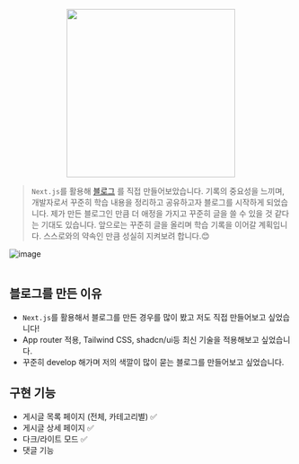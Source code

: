 <p align="center">
  <img src="https://github.com/user-attachments/assets/b5e5f506-f586-4a5b-9cad-846708a9dc97" width=300 height=300/>
</p>

> `Next.js`를 활용해 [블로그](https://cws0325.vercel.app) 를 직접 만들어보았습니다. 기록의 중요성을 느끼며, 개발자로서 꾸준히 학습 내용을 정리하고 공유하고자 블로그를 시작하게 되었습니다. 제가 만든 블로그인 만큼 더 애정을 가지고 꾸준히 글을 쓸 수 있을 것 같다는 기대도 있습니다. 앞으로는 꾸준히 글을 올리며 학습 기록을 이어갈 계획입니다. 스스로와의 약속인 만큼 성실히 지켜보려 합니다.😊

![image](https://github.com/user-attachments/assets/57aa40fb-4584-488d-9a38-9d3fbcd2633a)
<br></br>
## 블로그를 만든 이유
- `Next.js`를 활용해서 블로그를 만든 경우를 많이 봤고 저도 직접 만들어보고 싶었습니다!
- App router 적용, Tailwind CSS, shadcn/ui등 최신 기술을 적용해보고 싶었습니다.
- 꾸준히 develop 해가며 저의 색깔이 많이 묻는 블로그를 만들어보고 싶었습니다.


## 구현 기능
- 게시글 목록 페이지 (전체, 카테고리별) ✅
- 게시글 상세 페이지 ✅
- 다크/라이트 모드 ✅
- 댓글 기능
